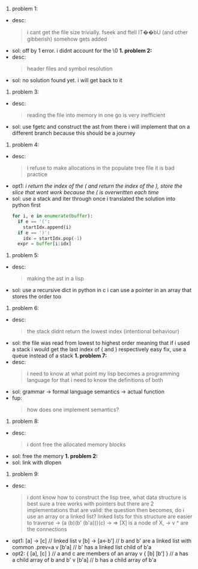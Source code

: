 1. problem 1:
  - desc:
    > i cant get the file size trivially.
    fseek and ftell
    IT��bU (and other gibberish) somehow gets added
  - sol:
      off by 1 error. i didnt account for the \0
**1. problem 2:**
  - desc:
    > header files and symbol resolution
  - sol:
      no solution found yet. i will get back to it
1. problem 3:
  - desc:
    > reading the file into memory in one go is very inefficient
  - sol:
      use fgetc and construct the ast from there
      i will implement that on a different branch because this should be a journey
1. problem 4:
  - desc:
    > i refuse to make allocations in the populate tree file
    it is bad practice
  - opt1:
    *i return the index of the ( and return the index of the ), store the slice*
    *that wont work because the ( is overwritten each time*
  - sol:
      use a stack and iter through once
      i translated the solution into python first
    ```py
    for i, e in enumerate(buffer):
      if e == '(':
        startIdx.append(i)
      if e == ')':
        idx = startIdx.pop(-1)
      expr = buffer[i:idx]
    ```
1. problem 5:
  - desc:
    > making the ast in a lisp
  - sol:
    use a recursive dict in python
    in c i can use a pointer in an array that stores the order too
1. problem 6:
  - desc:
    > the stack didnt return the lowest index (intentional behaviour)
  - sol:
    the file was read from lowest to highest order
    meaning that if i used a stack i would get the last index of ( and ) respectively
    easy fix, use a queue instead of a stack
**1. problem 7:**
  - desc:
    > i need to know at what point my lisp becomes a programming language
    for that i need to know the definitions of both
  - sol:
    grammar -> formal language
    semantics -> actual function
  - fup:
    > how does one implement semantics?
1. problem 8:
  - desc:
    > i dont free the allocated memory blocks
  - sol:
    free the memory
**1. problem 2:**
  - sol:
    link with dlopen
1. problem 9:
  - desc:
    > i dont know how to construct the lisp tree, what data structure is best
    sure a tree works with pointers but there are 2 implementations that are valid:
    the question then becomes, do i use an array or a linked list?
    linked lists for this structure are easier to traverse
    -> (a (b)(b' (b'a)))(c)
    -> => [X] is a node of X, -> v ^ are the connections
  - opt1:
    [a] -> [c]     // linked list
     v
    [b] -> [a<-b'] // b and b' are a linked list with common .prev=a
            v
           [b'a]   // b' has a linked list child of b'a
  - opt2:
    { [a], [c] }   // a and c are members of an array
       v
      { [b] [b'] } // a has a child array of b and b'
             v
            [b'a]  // b has a child array of b'a

